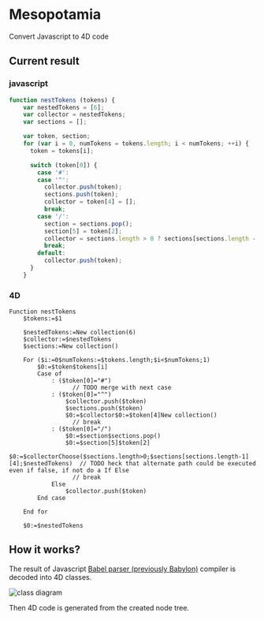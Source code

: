 # Mesopotamia

Convert Javascript to 4D code

## Current result

### javascript

```javascript
function nestTokens (tokens) {
    var nestedTokens = [6];
    var collector = nestedTokens;
    var sections = [];

    var token, section;
    for (var i = 0, numTokens = tokens.length; i < numTokens; ++i) {
      token = tokens[i];

      switch (token[0]) {
        case '#':
        case '^':
          collector.push(token);
          sections.push(token);
          collector = token[4] = [];
          break;
        case '/':
          section = sections.pop();
          section[5] = token[2];
          collector = sections.length > 0 ? sections[sections.length - 1][4] : nestedTokens;
          break;
        default:
          collector.push(token);
      }
    }
```

### 4D

```4d
Function nestTokens
	$tokens:=$1
	
	$nestedTokens:=New collection(6)
	$collector:=$nestedTokens
	$sections:=New collection()
	
	For ($i:=0$numTokens:=$tokens.length;$i<$numTokens;1)
		$0:=$token$tokens[i]
		Case of 
			: ($token[0]="#")
				  // TODO merge with next case 
			: ($token[0]="^")
				$collector.push($token)
				$sections.push($token)
				$0:=$collector$0:=$token[4]New collection()
				  // break
			: ($token[0]="/")
				$0:=$section$sections.pop()
				$0:=$section[5]$token[2]
				$0:=$collectorChoose($sections.length>0;$sections[sections.length-1][4];$nestedTokens)  // TODO heck that alternate path could be executed even if false, if not do a If Else
				  // break
			Else 
				$collector.push($token)
		End case 
		
	End for 
	
	$0:=$nestedTokens
```


## How it works?

The result of Javascript [Babel parser (previously Babylon)](https://babeljs.io/) compiler is decoded into 4D classes.

![class diagram](Documentation/classDiagram.svg)

Then 4D code is generated from the created node tree.
